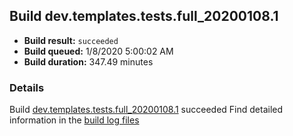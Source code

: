 ## Build dev.templates.tests.full_20200108.1
- **Build result:** `succeeded`
- **Build queued:** 1/8/2020 5:00:02 AM
- **Build duration:** 347.49 minutes
### Details
Build [dev.templates.tests.full_20200108.1](https://winappstudio.visualstudio.com/web/build.aspx?pcguid=a4ef43be-68ce-4195-a619-079b4d9834c2&builduri=vstfs%3a%2f%2f%2fBuild%2fBuild%2f32482) succeeded
Find detailed information in the [build log files]()
